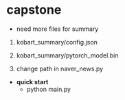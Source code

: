 # capstone

- need more files for summary
1. kobart_summary/config.json
2. kobart_summary/pytorch_model.bin


3. change path in naver_news.py


- <b>quick start</b>
  - python main.py